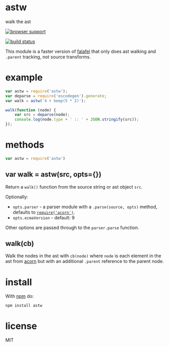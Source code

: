 # astw

walk the ast

[![browser support](http://ci.testling.com/substack/astw.png)](http://ci.testling.com/substack/astw)

[![build status](https://secure.travis-ci.org/substack/astw.png)](http://travis-ci.org/substack/astw)

This module is a faster version of
[falafel](https://github.com/substack/node-falafel)
that only does ast walking and `.parent` tracking, not source transforms.

# example

``` js
var astw = require('astw');
var deparse = require('escodegen').generate;
var walk = astw('4 + beep(5 * 2)');

walk(function (node) {
    var src = deparse(node);
    console.log(node.type + ' :: ' + JSON.stringify(src));
});
```

# methods

``` js
var astw = require('astw')
```

## var walk = astw(src, opts={})

Return a `walk()` function from the source string or ast object `src`.

Optionally:

* `opts.parser` - a parser module with a `.parse(source, opts)` method, defaults
  to [`require('acorn')`](https://github.com/acornjs/acorn).
* `opts.ecmaVersion` - default: 9

Other options are passed through to the `parser.parse` function.

## walk(cb)

Walk the nodes in the ast with `cb(node)` where `node` is each element in the
ast from [acorn](https://github.com/acornjs/acorn) but with an additional
`.parent` reference to the parent node.

# install

With [npm](https://npmjs.org) do:

```
npm install astw
```

# license

MIT
